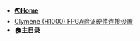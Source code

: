 * [**🌏Home**](/)
* [Clymene (H1000) FPGA验证硬件连接设置](clymene/Clymene%20(H1000)%20FPGA%20setup.md)
* [**🏠主目录**](/README.md)